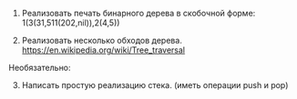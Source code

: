 
1. Реализовать печать бинарного дерева в скобочной форме: 1(3(31,511(202,nil)),2(4,5))

2. Реализовать несколько обходов дерева. https://en.wikipedia.org/wiki/Tree_traversal

Необязательно:

3. Написать простую реализацию стека. (иметь операции push и pop)
